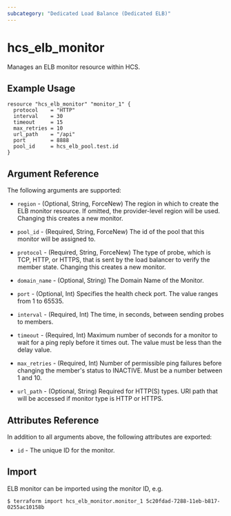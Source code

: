 ```yaml
---
subcategory: "Dedicated Load Balance (Dedicated ELB)"
---
```


# hcs_elb_monitor

Manages an ELB monitor resource within HCS.

## Example Usage

```hcl
resource "hcs_elb_monitor" "monitor_1" {
  protocol    = "HTTP"
  interval    = 30
  timeout     = 15
  max_retries = 10
  url_path    = "/api"
  port        = 8888
  pool_id     = hcs_elb_pool.test.id
}
```

## Argument Reference

The following arguments are supported:

* `region` - (Optional, String, ForceNew) The region in which to create the ELB monitor resource. If omitted, the
  provider-level region will be used. Changing this creates a new monitor.

* `pool_id` - (Required, String, ForceNew) The id of the pool that this monitor will be assigned to.

* `protocol` - (Required, String, ForceNew) The type of probe, which is TCP, HTTP, or HTTPS, that is sent by the load
  balancer to verify the member state. Changing this creates a new monitor.

* `domain_name` - (Optional, String) The Domain Name of the Monitor.

* `port` - (Optional, Int) Specifies the health check port. The value ranges from 1 to 65535.

* `interval` - (Required, Int) The time, in seconds, between sending probes to members.

* `timeout` - (Required, Int) Maximum number of seconds for a monitor to wait for a ping reply before it times out. The
  value must be less than the delay value.

* `max_retries` - (Required, Int) Number of permissible ping failures before changing the member's status to INACTIVE.
  Must be a number between 1 and 10.

* `url_path` - (Optional, String) Required for HTTP(S) types. URI path that will be accessed if monitor type is HTTP or
  HTTPS.

## Attributes Reference

In addition to all arguments above, the following attributes are exported:

* `id` - The unique ID for the monitor.

## Import

ELB monitor can be imported using the monitor ID, e.g.

```
$ terraform import hcs_elb_monitor.monitor_1 5c20fdad-7288-11eb-b817-0255ac10158b
```
